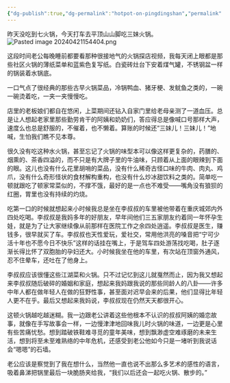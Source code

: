 ```yaml
---
{"dg-publish":true,"dg-permalink":"hotpot-on-pingdingshan","permalink":"/hotpot-on-pingdingshan/"}
---
```



昨天没吃到七火锅，今天打车去平顶山山脚吃三妹火锅。
![Pasted image 20240421154404.png](/img/user/Pasted%20image%2020240421154404.png)

这段时间老公每晚睡前都要看那种很接地气的火锅探店视频，我每天闭上眼都是那些社区火锅的薄纸菜单和蓝紫色复写纸。白瓷砖灶台下安着煤气罐，不锈钢盆一样的锅装着水锅底。

一口气点了很经典的那些古早火锅菜品，冷锅鸭血、猪牙梗、发鱿鱼之类的，一碗一碗烫着吃，一夹一夹慢慢吃。

店里的老板娘们都自在悠闲，上菜期间还钻入自家门里给老母亲测了一道血压。总是让人想起老家里那些勤劳肯干的阿姨和奶奶们，答应得总是像喊口号那样大声，速度么也总是舒服的，不催着，也不懒着。算账的时候还“三妹儿！三妹儿！”地喊，生怕我们瞧不见本尊。

很久没有吃这种水火锅，甚至忘记了火锅的味型本可以像这样更复杂的，药膳的、烟熏的、茶香四溢的，而不只是有大牌子里的牛油味，只顾着从上面的眼辣到下面的眼。这儿也没有什么花里胡哨的菜品，没有什么稀奇古怪口味的牛肉、肉丸、鸡爪，没有什么奇形怪状的食材解构重构，也没有什么炒冰甜饮料之类的。简单吃一顿就跟吃了顿家常菜似的，不撑不饿，最好的是一点也不难受——嘴角没有狼狈的红圈，胃里也没有持续的灼烧。

吃第一口的时候就想起来小时候我总是坐在李叔叔的车里被他带着在重庆城郊内外四处吃喝。李叔叔是我妈多年的好朋友，早年间他们三五家朋友约着同一年怀孕生娃，就是为了让大家继续像从前那样在医院工作之余四处逍遥。李叔叔是医生，赚钱多，很早就买了车。李叔叔也天性爱玩，爱社交，常用他洪亮的嗓音把“宁可少活十年也不愿今日不快乐”这样的话挂在嘴上，于是驾车四处游荡找吃喝，肚子逐渐长得比怀了双胞胎的孕妇还大。小时候我坐在他的车里，有次站在顶窗外通风，忍不住晕车，还吐在了他身上。

李叔叔应该很懂这些江湖菜和火锅。只不过记忆到这儿就戛然而止，因为我又想起来李叔叔随后破碎的婚姻和家庭，想起来我妈跟我说的那些同龄人的八卦——许多中年人都在做年轻人在做的狂野性事，甚至面对迟早会来的后果，他们显得比年轻人更不在乎。最后又想起来我妈说，李叔叔现在仍然天天都很开心。

这顿火锅越吃越迷糊。我一边跟老公讲着这些他根本不认识的叔叔阿姨的婚恋故事，就像在手写故事会一样，一边慢津津地回味我儿时火锅的味道，一边更是心里有些苦痛忧愁。想到踏破铁鞋难寻觅的童年美味，想到飘渺虚空难琢磨的未来生活，想到将至未至难熟络的中年危机，还感受到老公他如今只是一堵听到我说话会“嗯嗯”的石墙。

老公应该是察觉到了我在想什么，当然他一直也说不出那么多艺术的感性的语言，吸着鼻涕把锅里最后一块脆肠夹给我，“我们以后还会一起吃火锅、散步的。”